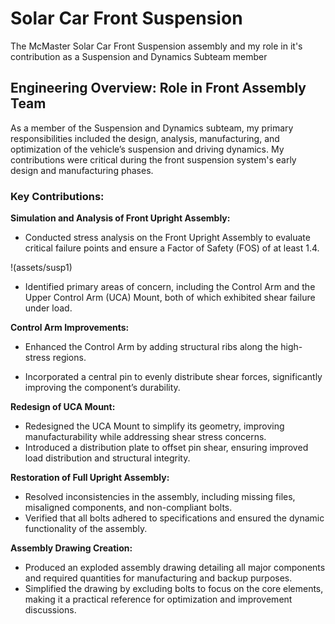 # Solar Car Front Suspension
The McMaster Solar Car Front Suspension assembly and my role in it's contribution as a Suspension and Dynamics Subteam member

## Engineering Overview: Role in Front Assembly Team

As a member of the Suspension and Dynamics subteam, my primary responsibilities included the design, analysis, manufacturing, and optimization of the vehicle’s suspension and driving dynamics. My contributions were critical during the front suspension system's early design and manufacturing phases.  
### Key Contributions:

**Simulation and Analysis of Front Upright Assembly:**

+ Conducted stress analysis on the Front Upright Assembly to evaluate critical failure points and ensure a Factor of Safety (FOS) of at least 1.4.

!(assets/susp1)

+ Identified primary areas of concern, including the Control Arm and the Upper Control Arm (UCA) Mount, both of which exhibited shear failure under load.  

**Control Arm Improvements:**

+ Enhanced the Control Arm by adding structural ribs along the high-stress regions.  
- Incorporated a central pin to evenly distribute shear forces, significantly improving the component’s durability.  

**Redesign of UCA Mount:**

- Redesigned the UCA Mount to simplify its geometry, improving manufacturability while addressing shear stress concerns.  
- Introduced a distribution plate to offset pin shear, ensuring improved load distribution and structural integrity.  

**Restoration of Full Upright Assembly:**

- Resolved inconsistencies in the assembly, including missing files, misaligned components, and non-compliant bolts.  
- Verified that all bolts adhered to specifications and ensured the dynamic functionality of the assembly.  

**Assembly Drawing Creation:**

- Produced an exploded assembly drawing detailing all major components and required quantities for manufacturing and backup purposes.  
- Simplified the drawing by excluding bolts to focus on the core elements, making it a practical reference for optimization and improvement discussions.  
